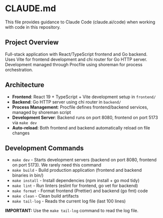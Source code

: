 # CLAUDE.md

This file provides guidance to Claude Code (claude.ai/code) when working with code in this repository.

## Project Overview

Full-stack application with React/TypeScript frontend and Go backend. Uses Vite for frontend development and chi router for Go HTTP server. Development managed through Procfile using shoreman for process orchestration.

## Architecture

- **Frontend**: React 19 + TypeScript + Vite development setup in `frontend/`
- **Backend**: Go HTTP server using chi router in `backend/`
- **Process Management**: Procfile defines frontend/backend services, managed by shoreman script
- **Development Server**: Backend runs on port 8080, frontend on port 5173 via `make dev`
- **Auto-reload**: Both frontend and backend automatically reload on file changes

## Development Commands

- `make dev` - Starts development servers (backend on port 8080, frontend on port 5173). We rarely need this command
- `make build` - Build production application (frontend and backend binaries in bin/)
- `make install` - Install dependencies (npm install + go mod tidy)
- `make lint` - Run linters (eslint for frontend, go vet for backend)
- `make format` - Format frontend (Prettier) and backend (go fmt) code
- `make clean` - Clean build artifacts
- `make tail-log` - Reads the current log file (last 100 lines)

**IMPORTANT:** Use the `make tail-log` command to read the log file.
